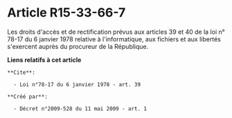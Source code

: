 # Article R15-33-66-7

Les droits d'accès et de rectification prévus aux 
articles 39 et 40 de la loi n° 78-17 du 6 janvier 1978
 relative à l'informatique, aux fichiers et aux libertés s'exercent auprès du procureur de la République.

**Liens relatifs à cet article**

	**Cite**:

	  - Loi n°78-17 du 6 janvier 1978 - art. 39

	**Créé par**:

	  - Décret n°2009-528 du 11 mai 2009 - art. 1
